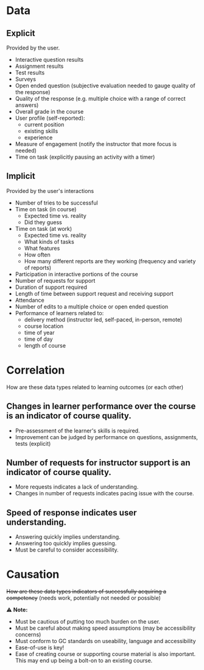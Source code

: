 # Data

## Explicit
Provided by the user.

* Interactive question results
* Assignment results
* Test results
* Surveys
* Open ended question (subjective evaluation needed to gauge quality of the response)
* Quality of the response (e.g. multiple choice with a range of correct answers)
* Overall grade in the course
* User profile (self-reported):
  * current position
  * existing skills
  * experience
* Measure of engagement (notify the instructor that more focus is needed)
* Time on task (explicitly pausing an activity with a timer)

## Implicit
Provided by the user's interactions

* Number of tries to be successful
* Time on task (in course)
  * Expected time vs. reality
  * Did they guess
* Time on task (at work)
  * Expected time vs. reality
  * What kinds of tasks
  * What features
  * How often
  * How many different reports are they working (frequency and variety of reports)  
* Participation in interactive portions of the course
* Number of requests for support
* Duration of support required
* Length of time between support request and receiving support
* Attendance
* Number of edits to a multiple choice or open ended question
* Performance of learners related to:
  * delivery method (instructor led, self-paced, in-person, remote) 
  * course location
  * time of year
  * time of day
  * length of course

# Correlation
How are these data types related to learning outcomes (or each other)

## Changes in learner performance over the course is an indicator of course quality. 
* Pre-assessment of the learner's skills is required.
* Improvement can be judged by performance on questions, assignments, tests (explicit)

## Number of requests for instructor support is an indicator of course quality.
* More requests indicates a lack of understanding.
* Changes in number of requests indicates pacing issue with the course.

## Speed of response indicates user understanding.
* Answering quickly implies understanding.
* Answering too quickly implies guessing.
* Must be careful to consider accessibility.

# Causation
~~How are these data types indicators of successfully acquiring a competency~~ (needs work, potentially not needed or possible)

:warning: **Note:** 
* Must be cautious of putting too much burden on the user.
* Must be careful about making speed assumptions (may be accessibility concerns)
* Must conform to GC standards on useability, language and accessibility
* Ease-of-use is key!
* Ease of creating course or supporting course material is also important.  This may end up being a bolt-on to an existing course.